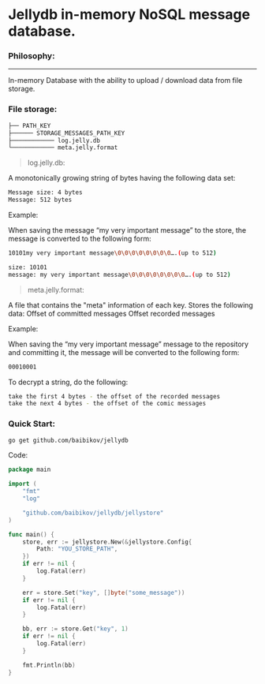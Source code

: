 # Jellydb in-memory NoSQL message database.

### Philosophy:
-----------
In-memory Database with the ability to upload / download data from file storage.

### File storage:
```bash
├── PATH_KEY
├────── STORAGE_MESSAGES_PATH_KEY
├──────────── log.jelly.db
└──────────── meta.jelly.format
```

> log.jelly.db:

A monotonically growing string of bytes having the following data set:
```bash
Message size: 4 bytes
Message: 512 bytes
```

Example:

When saving the message “my very important message” to the store, the message is converted to the following form:

```bash
10101my very important message\0\0\0\0\0\0\0\0….(up to 512)

size: 10101
message: my very important message\0\0\0\0\0\0\0\0….(up to 512)
```

>meta.jelly.format:

A file that contains the "meta" information of each key.
Stores the following data:
Offset of committed messages
Offset recorded messages

Example:

When saving the “my very important message” message to the repository and committing it, the message will be converted to the following form:

```bash
00010001
```

To decrypt a string, do the following:
```bash
take the first 4 bytes - the offset of the recorded messages
take the next 4 bytes - the offset of the comic messages
```

### Quick Start:

```bash
go get github.com/baibikov/jellydb
```
Code:

```go
package main

import (
	"fmt"
	"log"

	"github.com/baibikov/jellydb/jellystore"
)

func main() {
	store, err := jellystore.New(&jellystore.Config{
		Path: "YOU_STORE_PATH",
	})
	if err != nil {
		log.Fatal(err)
	}

	err = store.Set("key", []byte("some_message"))
	if err != nil {
		log.Fatal(err)
	}

	bb, err := store.Get("key", 1)
	if err != nil {
		log.Fatal(err)
	}

	fmt.Println(bb)
}
```